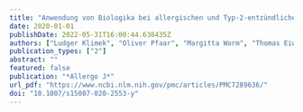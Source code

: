 ```yaml
---
title: "Anwendung von Biologika bei allergischen und Typ-2-entzündlichen Erkrankungen in der aktuellen Covid-19-Pandemiea, b, c"
date: 2020-01-01
publishDate: 2022-05-31T16:00:44.638435Z
authors: ["Ludger Klimek", "Oliver Pfaar", "Margitta Worm", "Thomas Eiwegger", "Jan Hagemann", "Markus Ollert", "Eva Untersmayr", "Karin Hoffmann-Sommergruber", "Alessandra Vultaggio", "Ioana Agache", "Sevim Bavbek", "Apostolos Bossios", "Ingrid Casper", "Susan Chan", "Alexia Chatzipetrou", "Christian Vogelberg", "Davide Firinu", "Paula Kauppi", "Antonios Kolios", "Akash Kothari", "Andrea Matucci", "Oscar Palomares", "Zsolt Szépfalusi", "Wolfgang Pohl", "Wolfram Hötzenecker", "Alexander Rosenkranz", "Karl-Christian Bergmann", "Thomas Bieber", "Roland Buhl", "Jeroen Buters", "Ulf Darsow", "Thomas Keil", "Jörg Kleine-Tebbe", "Susanne Lau", "Marcus Maurer", "Hans Merk", "Ralph Mösges", "Joachim Saloga", "Petra Staubach", "Uta Jappe", "Claus Rabe", "Uta Rabe", "Claus Vogelmeier", "Tilo Biedermann", "Kirsten Jung", "Wolfgang Schlenter", "Johannes Ring", "Adam Chaker", "Wolfgang Wehrmann", "Sven Becker", "Laura Freudelsperger", "Norbert Mülleneisen", "Katja Nemat", "Wolfgang Czech", "Holger Wrede", "Randolf Brehler", "Thomas Fuchs", "Peter-Valentin Tomazic", "Werner Aberer", "Antje Fink Wagner", "Fritz Horak", "Stefan Wöhrl", "Verena Niederberger-Leppin", "Isabella Pali-Schöll", "Regina Roller-Wirnsberger", "Otto Spranger", "Rudolf Valenta", "Mübecell Akdis", "Paolo M. Matricardi", "François Spertini", "Nikolai Khaltaev", "Jean-Pierre Michel", "Larent Nicod", "Peter Schmid-Grendelmeier", "Marco Idzko", "Eckard Hamelmann", "Thilo Jakob", "Thomas Werfel", "Martin Wagenmann", "Christian Taube", "Erika Jensen-Jarolim", "Stephanie Korn", "Francois Hentges", "Jürgen Schwarze", "Liam O´Mahony", "Edward Knol", "Stefano del Giacco", "Tomás Chivato", "Jean Bousquet", "Torsten Zuberbier", "Cezmi Akdis", "Marek Jutel"]
publication_types: ["2"]
abstract: ""
featured: false
publication: "*Allergo J*"
url_pdf: "https://www.ncbi.nlm.nih.gov/pmc/articles/PMC7289636/"
doi: "10.1007/s15007-020-2553-y"
---
```


